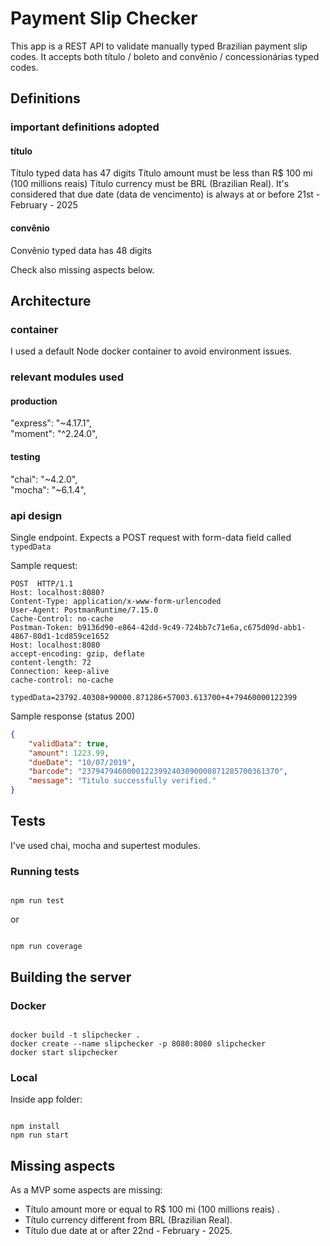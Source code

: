 # Payment Slip Checker

This app is a REST API to validate manually typed Brazilian payment slip codes.
It accepts both título / boleto  and convênio / concessionárias typed codes.

 
## Definitions

  

### important definitions adopted

#### título
Título typed data has 47 digits
Título amount must be less than R$ 100 mi (100 millions reais) 
Título currency must be BRL (Brazilian Real).
It's considered that due date (data de vencimento) is always at or before 21st - February - 2025
 

#### convênio
 Convênio typed data has 48 digits  

  
Check also missing aspects below.

## Architecture

  

### container

I used a default Node docker container to avoid environment issues.

### relevant modules used

#### production
  "express": "~4.17.1",  
  "moment": "^2.24.0",  
  
#### testing
  "chai": "~4.2.0",  
  "mocha": "~6.1.4",  
 
 
### api design

  

Single endpoint.
Expects a POST request with form-data field called `typedData` 

Sample request:

    POST  HTTP/1.1
    Host: localhost:8080?
    Content-Type: application/x-www-form-urlencoded
    User-Agent: PostmanRuntime/7.15.0
    Cache-Control: no-cache
    Postman-Token: b9136d90-e864-42dd-9c49-724bb7c71e6a,c675d09d-abb1-4867-80d1-1cd859ce1652
    Host: localhost:8080
    accept-encoding: gzip, deflate
    content-length: 72
    Connection: keep-alive
    cache-control: no-cache
    
    typedData=23792.40308+90000.871286+57003.613700+4+79460000122399 

 Sample response (status 200)

```json
{
    "validData": true,
    "amount": 1223.99,
    "dueDate": "10/07/2019",
    "barcode": "23794794600001223992403090000871285700361370",
    "message": "Titulo successfully verified."
}
```

## Tests

  

I've used chai, mocha and supertest modules.


### Running tests

  

```

npm run test

```
or


```

npm run coverage

```
  

## Building the server

  
### Docker
```

docker build -t slipchecker .
docker create --name slipchecker -p 8080:8080 slipchecker
docker start slipchecker

```

### Local

Inside app folder:
```

npm install
npm run start

```


  
## Missing aspects

  

As a MVP some aspects are missing:

  
- Título amount more or equal to R$ 100 mi (100 millions reais) .
- Título currency  different from BRL (Brazilian Real).
- Título due date at or after 22nd - February - 2025.

